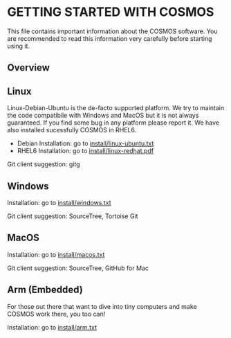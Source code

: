GETTING STARTED WITH COSMOS
===========================

This file contains important information about the COSMOS software. 
You are recommended to read this information very carefully before 
starting using it.

Overview
--------


Linux
-----
Linux-Debian-Ubuntu is the de-facto supported platform. We try to 
maintain the code compatibile with Windows and MacOS but it is not 
always guaranteed. If you find some bug in any platform please 
report it. We have also installed sucessfully COSMOS in RHEL6.
 
* Debian Installation: go to [install/linux-ubuntu.txt](install/linux-ubuntu.md)
* RHEL6 Installation: go to [install/linux-redhat.pdf](install/linux-redhat.pdf)

Git client suggestion: 
gitg 


Windows
-------

Installation: go to [install/windows.txt](install/windows.md)

Git client suggestion: 
SourceTree, Tortoise Git



MacOS
-----

Installation: go to [install/macos.txt](install/macos.md)

Git client suggestion: 
SourceTree, GitHub for Mac



Arm (Embedded)
--------------
For those out there that want to dive into tiny computers and
make COSMOS work there, you too can!

Installation: go to [install/arm.txt](install/arm.md)

